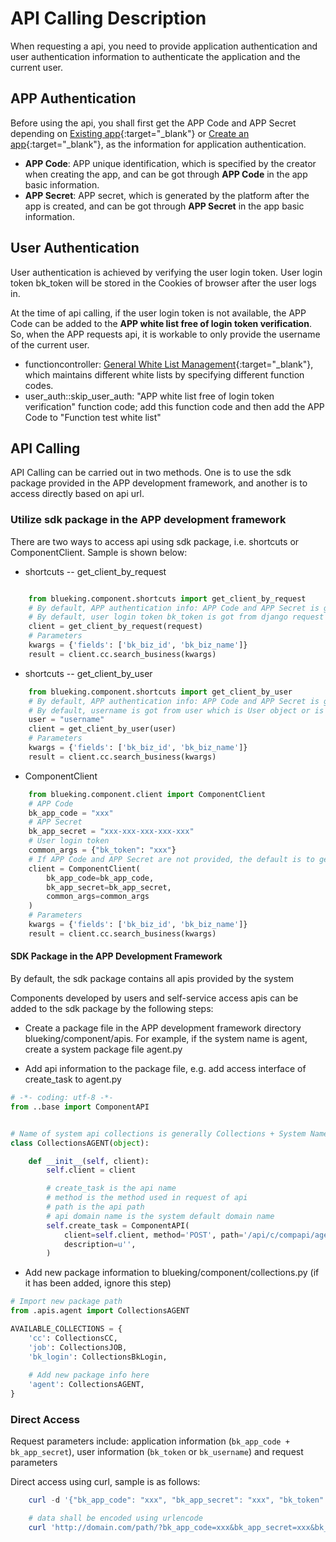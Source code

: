 # API Calling Description

When requesting a api, you need to provide application authentication and user authentication information to authenticate the application and the current user.

## APP Authentication

Before using the api, you shall first get the APP Code and APP Secret depending on [Existing app](/app/list/){:target="_blank"} or [Create an app](/app/create/){:target="_blank"}, as the information for application authentication.

- **APP Code**: APP unique identification, which is specified by the creator when creating the app, and can be got through **APP Code** in the app basic information. 
- **APP Secret**: APP secret, which is generated by the platform after the app is created, and can be got through **APP Secret** in the app basic information. 

## User Authentication 
User authentication is achieved by verifying the user login token. User login token bk_token will be stored in the Cookies of browser after the user logs in. 

At the time of api calling, if the user login token is not available, the APP Code can be added to the **APP white list free of login token verification**. So, when the APP requests api, it is workable to only provide the username of the current user.

- functioncontroller: [General White List Management](/admin/bkcore/functioncontroller/){:target="_blank"}, which maintains different white lists by specifying different function codes. 
- user_auth::skip_user_auth: "APP white list free of login token verification" function code; add this function code and then add the APP Code to "Function test white list" 

## API Calling

API Calling can be carried out in two methods. One is to use the sdk package provided in the APP development framework, and another is to access directly based on api url. 


### Utilize sdk package in the APP development framework

There are two ways to access api using sdk package, i.e. shortcuts or ComponentClient. Sample is shown below:

- shortcuts -- get_client_by_request
```python

    from blueking.component.shortcuts import get_client_by_request
    # By default, APP authentication info: APP Code and APP Secret is got from django settings
    # By default, user login token bk_token is got from django request
    client = get_client_by_request(request)
    # Parameters
    kwargs = {'fields': ['bk_biz_id', 'bk_biz_name']}
    result = client.cc.search_business(kwargs)
```

- shortcuts -- get_client_by_user
```python
    from blueking.component.shortcuts import get_client_by_user
    # By default, APP authentication info: APP Code and APP Secret is got from django settings
    # By default, username is got from user which is User object or is directly the username data in User
    user = "username"
    client = get_client_by_user(user)
    # Parameters
    kwargs = {'fields': ['bk_biz_id', 'bk_biz_name']}
    result = client.cc.search_business(kwargs)
```

- ComponentClient
```python
    from blueking.component.client import ComponentClient
    # APP Code
    bk_app_code = "xxx" 
    # APP Secret
    bk_app_secret = "xxx-xxx-xxx-xxx-xxx" 
    # User login token
    common_args = {"bk_token": "xxx"}
    # If APP Code and APP Secret are not provided, the default is to get from django settings 
    client = ComponentClient(
        bk_app_code=bk_app_code, 
        bk_app_secret=bk_app_secret, 
        common_args=common_args
    )
    # Parameters
    kwargs = {'fields': ['bk_biz_id', 'bk_biz_name']}
    result = client.cc.search_business(kwargs)
```

#### SDK Package in the APP Development Framework

By default, the sdk package contains all apis provided by the system

Components developed by users and self-service access apis can be added to the sdk package by the following steps:

- Create a package file in the APP development framework directory blueking/component/apis. For example, if the system name is agent, create a system package file agent.py

- Add api information to the package file, e.g. add access interface of create_task to agent.py 

```python
# -*- coding: utf-8 -*-
from ..base import ComponentAPI


# Name of system api collections is generally Collections + System Name
class CollectionsAGENT(object):

    def __init__(self, client):
        self.client = client

        # create_task is the api name
        # method is the method used in request of api
        # path is the api path
        # api domain name is the system default domain name
        self.create_task = ComponentAPI(
            client=self.client, method='POST', path='/api/c/compapi/agent/create_task/',
            description=u'',
        )
```

- Add new package information to blueking/component/collections.py (if it has been added, ignore this step)

```python
# Import new package path
from .apis.agent import CollectionsAGENT 

AVAILABLE_COLLECTIONS = {
    'cc': CollectionsCC,
    'job': CollectionsJOB,
    'bk_login': CollectionsBkLogin,
    
    # Add new package info here
    'agent': CollectionsAGENT,
}
```


### Direct Access

Request parameters include: application information (`bk_app_code + bk_app_secret`), user information (`bk_token` or `bk_username`) and request parameters 

Direct access using curl, sample is as follows: 

```powershell
    curl -d '{"bk_app_code": "xxx", "bk_app_secret": "xxx", "bk_token": "xxx", "bk_biz_id": 1}' 'http://domain.com/path/'

    # data shall be encoded using urlencode
    curl 'http://domain.com/path/?bk_app_code=xxx&bk_app_secret=xxx&bk_token=xxx&bk_biz_id=1'   
```
